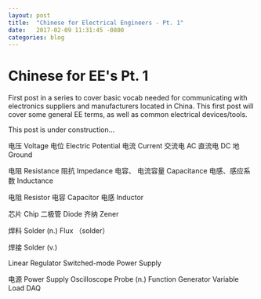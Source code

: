 ```yaml
---
layout: post
title:  "Chinese for Electrical Engineers - Pt. 1"
date:   2017-02-09 11:31:45 -0800
categories: blog
---
```


# Chinese for EE's Pt. 1

First post in a series to cover basic vocab needed for communicating with electronics suppliers and manufacturers located in China. This first post will cover some general EE terms, as well as common electrical devices/tools. 

This post is under construction...


电压 Voltage
电位 Electric Potential
电流 Current
交流电 AC
直流电 DC
地 Ground

电阻 Resistance
阻抗 Impedance
电容、 电流容量 Capacitance
电感、感应系数 Inductance

电阻 Resistor
电容 Capacitor
电感 Inductor

芯片 Chip
二极管 Diode
齐纳 Zener

焊料 Solder (n.)
Flux （solder）

焊接 Solder (v.)

Linear Regulator
Switched-mode Power Supply

电源 Power Supply
 Oscilloscope
 Probe (n.)
 Function Generator
 Variable Load
 DAQ

